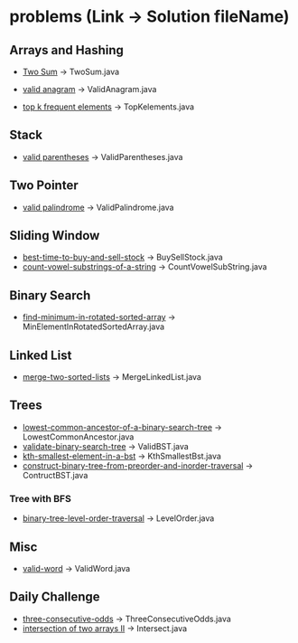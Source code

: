 # problems (Link -> Solution fileName)

## Arrays and Hashing
 - [Two Sum](https://leetcode.com/problems/two-sum/description/) -> TwoSum.java

 - [valid anagram](https://leetcode.com/problems/valid-anagram/description/) -> ValidAnagram.java
 
 - [top k frequent elements](https://leetcode.com/problems/top-k-frequent-elements/description/)  -> TopKelements.java

## Stack
 - [valid parentheses](https://leetcode.com/problems/valid-parentheses/description/) -> ValidParentheses.java
 
## Two Pointer
 - [valid palindrome](https://leetcode.com/problems/valid-palindrome/description/) -> ValidPalindrome.java
 
## Sliding Window
 - [best-time-to-buy-and-sell-stock](https://leetcode.com/problems/best-time-to-buy-and-sell-stock/description/) -> BuySellStock.java
 - [count-vowel-substrings-of-a-string](https://leetcode.com/problems/count-vowel-substrings-of-a-string/description/) -> CountVowelSubString.java
 
## Binary Search
- [find-minimum-in-rotated-sorted-array](https://leetcode.com/problems/find-minimum-in-rotated-sorted-array/) -> MinElementInRotatedSortedArray.java

## Linked List
- [merge-two-sorted-lists](https://leetcode.com/problems/merge-two-sorted-lists/description/) -> MergeLinkedList.java
	
## Trees
- [lowest-common-ancestor-of-a-binary-search-tree](https://leetcode.com/problems/lowest-common-ancestor-of-a-binary-search-tree/description/) -> LowestCommonAncestor.java
- [validate-binary-search-tree](https://leetcode.com/problems/validate-binary-search-tree/) -> ValidBST.java
- [kth-smallest-element-in-a-bst](https://leetcode.com/problems/kth-smallest-element-in-a-bst/description/) -> KthSmallestBst.java
- [construct-binary-tree-from-preorder-and-inorder-traversal](https://leetcode.com/problems/construct-binary-tree-from-preorder-and-inorder-traversal/description/) -> ContructBST.java
### Tree with BFS
- [binary-tree-level-order-traversal](https://leetcode.com/problems/binary-tree-level-order-traversal/description/) -> LevelOrder.java
## Misc
- [valid-word](https://leetcode.com/problems/valid-word/description/) -> ValidWord.java
## Daily Challenge
- [three-consecutive-odds](https://leetcode.com/problems/three-consecutive-odds/description) -> ThreeConsecutiveOdds.java
- [intersection of two arrays II](https://leetcode.com/problems/intersection-of-two-arrays-ii) -> Intersect.java
